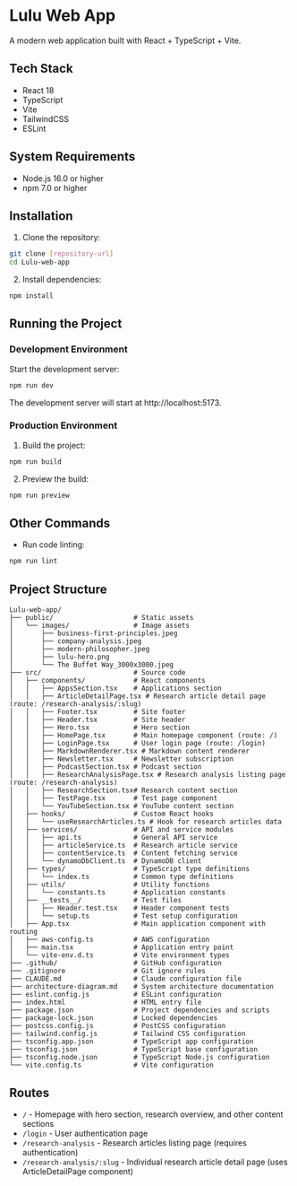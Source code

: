 # Lulu Web App

A modern web application built with React + TypeScript + Vite.

## Tech Stack

- React 18
- TypeScript
- Vite
- TailwindCSS
- ESLint

## System Requirements

- Node.js 16.0 or higher
- npm 7.0 or higher

## Installation

1. Clone the repository:
```bash
git clone [repository-url]
cd Lulu-web-app
```

2. Install dependencies:
```bash
npm install
```

## Running the Project

### Development Environment

Start the development server:
```bash
npm run dev
```
The development server will start at http://localhost:5173.

### Production Environment

1. Build the project:
```bash
npm run build
```

2. Preview the build:
```bash
npm run preview
```

## Other Commands

- Run code linting:
```bash
npm run lint
```

## Project Structure

```
Lulu-web-app/
├── public/                    # Static assets
│   └── images/                # Image assets
│       ├── business-first-principles.jpeg
│       ├── company-analysis.jpeg
│       ├── modern-philosopher.jpeg
│       ├── lulu-hero.png
│       └── The Buffet Way_3000x3000.jpeg
├── src/                       # Source code
│   ├── components/            # React components
│   │   ├── AppsSection.tsx    # Applications section
│   │   ├── ArticleDetailPage.tsx # Research article detail page (route: /research-analysis/:slug)
│   │   ├── Footer.tsx         # Site footer
│   │   ├── Header.tsx         # Site header
│   │   ├── Hero.tsx           # Hero section
│   │   ├── HomePage.tsx       # Main homepage component (route: /)
│   │   ├── LoginPage.tsx      # User login page (route: /login)
│   │   ├── MarkdownRenderer.tsx # Markdown content renderer
│   │   ├── Newsletter.tsx     # Newsletter subscription
│   │   ├── PodcastSection.tsx # Podcast section
│   │   ├── ResearchAnalysisPage.tsx # Research analysis listing page (route: /research-analysis)
│   │   ├── ResearchSection.tsx# Research content section
│   │   ├── TestPage.tsx       # Test page component
│   │   └── YouTubeSection.tsx # YouTube content section
│   ├── hooks/                 # Custom React hooks
│   │   └── useResearchArticles.ts # Hook for research articles data
│   ├── services/              # API and service modules
│   │   ├── api.ts             # General API service
│   │   ├── articleService.ts  # Research article service
│   │   ├── contentService.ts  # Content fetching service
│   │   └── dynamoDbClient.ts  # DynamoDB client
│   ├── types/                 # TypeScript type definitions
│   │   └── index.ts           # Common type definitions
│   ├── utils/                 # Utility functions
│   │   └── constants.ts       # Application constants
│   ├── __tests__/             # Test files
│   │   ├── Header.test.tsx    # Header component tests
│   │   └── setup.ts           # Test setup configuration
│   ├── App.tsx                # Main application component with routing
│   ├── aws-config.ts          # AWS configuration
│   ├── main.tsx               # Application entry point
│   └── vite-env.d.ts          # Vite environment types
├── .github/                   # GitHub configuration
├── .gitignore                 # Git ignore rules
├── CLAUDE.md                  # Claude configuration file
├── architecture-diagram.md    # System architecture documentation
├── eslint.config.js           # ESLint configuration
├── index.html                 # HTML entry file
├── package.json               # Project dependencies and scripts
├── package-lock.json          # Locked dependencies
├── postcss.config.js          # PostCSS configuration
├── tailwind.config.js         # Tailwind CSS configuration
├── tsconfig.app.json          # TypeScript app configuration
├── tsconfig.json              # TypeScript base configuration
├── tsconfig.node.json         # TypeScript Node.js configuration
└── vite.config.ts             # Vite configuration
```

## Routes

- `/` - Homepage with hero section, research overview, and other content sections
- `/login` - User authentication page  
- `/research-analysis` - Research articles listing page (requires authentication)
- `/research-analysis/:slug` - Individual research article detail page (uses ArticleDetailPage component)
